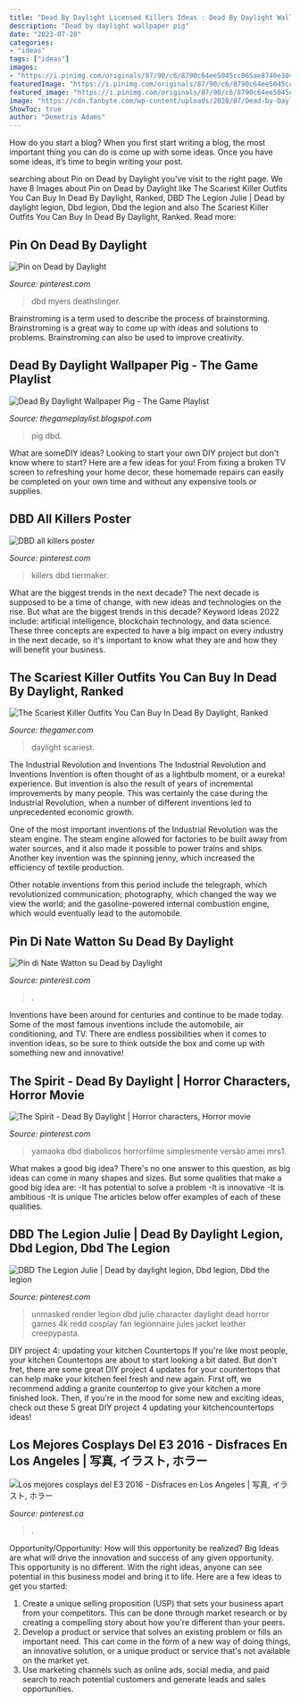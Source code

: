 ```yaml
---
title: "Dead By Daylight Licensed Killers Ideas : Dead By Daylight Wallpaper Pig"
description: "Dead by daylight wallpaper pig"
date: "2023-07-20"
categories:
- "ideas"
tags: ["ideas"]
images:
- "https://i.pinimg.com/originals/87/90/c6/8790c64ee5045cc065ae8740e304df58.jpg"
featuredImage: "https://i.pinimg.com/originals/87/90/c6/8790c64ee5045cc065ae8740e304df58.jpg"
featured_image: "https://i.pinimg.com/originals/87/90/c6/8790c64ee5045cc065ae8740e304df58.jpg"
image: "https://cdn.fanbyte.com/wp-content/uploads/2020/07/Dead-by-Daylight-The-Spirit-1024x576.jpg?x71907"
ShowToc: true
author: "Demetris Adams"
---
```



How do you start a blog?
When you first start writing a blog, the most important thing you can do is come up with some ideas. Once you have some ideas, it’s time to begin writing your post.

	

		
searching about Pin on Dead by Daylight you've visit to the right page. We have 8 Images about Pin on Dead by Daylight like The Scariest Killer Outfits You Can Buy In Dead By Daylight, Ranked, DBD The Legion Julie | Dead by daylight legion, Dbd legion, Dbd the legion and also The Scariest Killer Outfits You Can Buy In Dead By Daylight, Ranked. Read more:
		
    
## Pin On Dead By Daylight

<img loading=lazy src="https://i.pinimg.com/736x/7d/02/59/7d025905392dc0debbf71b647f1fa858.jpg" onerror="this.onerror=null;this.src='https://tse4.mm.bing.net/th?id=OIP.zvvQZ45JrIvz9hoVDM11pgHaHS&amp;pid=15.1';" alt="Pin on Dead by Daylight">

_Source: pinterest.com_

>dbd myers deathslinger. 

	

Brainstroming is a term used to describe the process of brainstorming. Brainstroming is a great way to come up with ideas and solutions to problems. Brainstroming can also be used to improve creativity.

    
## Dead By Daylight Wallpaper Pig - The Game Playlist

<img loading=lazy src="https://cdn.fanbyte.com/wp-content/uploads/2020/07/Dead-by-Daylight-The-Spirit-1024x576.jpg?x71907" onerror="this.onerror=null;this.src='https://tse1.mm.bing.net/th?id=OIP.GL0K-cKl8krOCnkWklg2wQHaEK&amp;pid=15.1';" alt="Dead By Daylight Wallpaper Pig - The Game Playlist">

_Source: thegameplaylist.blogspot.com_

>pig dbd. 

	

What are someDIY ideas?
Looking to start your own DIY project but don't know where to start? Here are a few ideas for you! From fixing a broken TV screen to refreshing your home decor, these homemade repairs can easily be completed on your own time and without any expensive tools or supplies.

    
## DBD All Killers Poster

<img loading=lazy src="https://i.pinimg.com/736x/c2/36/f6/c236f6547fcb81158f48b7d8dcc0fefa.jpg" onerror="this.onerror=null;this.src='https://tse1.mm.bing.net/th?id=OIP.tbg5bIcAocE6uQRLRgyD6wHaJ6&amp;pid=15.1';" alt="DBD all killers poster">

_Source: pinterest.com_

>killers dbd tiermaker. 

	

What are the biggest trends in the next decade?
The next decade is supposed to be a time of change, with new ideas and technologies on the rise. But what are the biggest trends in this decade? Keyword Ideas 2022 include: artificial intelligence, blockchain technology, and data science. These three concepts are expected to have a big impact on every industry in the next decade, so it's important to know what they are and how they will benefit your business.

    
## The Scariest Killer Outfits You Can Buy In Dead By Daylight, Ranked

<img loading=lazy src="https://static0.thegamerimages.com/wordpress/wp-content/uploads/2020/09/DeadByDaylightHeader-1.jpg" onerror="this.onerror=null;this.src='https://tse1.mm.bing.net/th?id=OIP._keXK_wrkebwwtN9juMzawHaDt&amp;pid=15.1';" alt="The Scariest Killer Outfits You Can Buy In Dead By Daylight, Ranked">

_Source: thegamer.com_

>daylight scariest. 

	

The Industrial Revolution and Inventions
The Industrial Revolution and Inventions
Invention is often thought of as a lightbulb moment, or a eureka! experience. But invention is also the result of years of incremental improvements by many people. This was certainly the case during the Industrial Revolution, when a number of different inventions led to unprecedented economic growth.

One of the most important inventions of the Industrial Revolution was the steam engine. The steam engine allowed for factories to be built away from water sources, and it also made it possible to power trains and ships. Another key invention was the spinning jenny, which increased the efficiency of textile production.

Other notable inventions from this period include the telegraph, which revolutionized communication; photography, which changed the way we view the world; and the gasoline-powered internal combustion engine, which would eventually lead to the automobile.

    
## Pin Di Nate Watton Su Dead By Daylight

<img loading=lazy src="https://i.pinimg.com/736x/64/30/44/6430447e40ea77a43769e354149ed634.jpg" onerror="this.onerror=null;this.src='https://tse2.mm.bing.net/th?id=OIP.2iautF1u4JNqGpy89YdFPQHaHa&amp;pid=15.1';" alt="Pin di Nate Watton su Dead by Daylight">

_Source: pinterest.com_

>. 

	

Inventions have been around for centuries and continue to be made today. Some of the most famous inventions include the automobile, air conditioning, and TV. There are endless possibilities when it comes to invention ideas, so be sure to think outside the box and come up with something new and innovative!

    
## The Spirit - Dead By Daylight | Horror Characters, Horror Movie

<img loading=lazy src="https://i.pinimg.com/originals/87/90/c6/8790c64ee5045cc065ae8740e304df58.jpg" onerror="this.onerror=null;this.src='https://tse1.mm.bing.net/th?id=OIP.ZlCjL6JnCVEqSWkjs2nT1AHaLk&amp;pid=15.1';" alt="The Spirit - Dead By Daylight | Horror characters, Horror movie">

_Source: pinterest.com_

>yamaoka dbd diabolicos horrorfilme simplesmente versão amei mrs1. 

	

What makes a good big idea?
There's no one answer to this question, as big ideas can come in many shapes and sizes. But some qualities that make a good big idea are: 
-It has potential to solve a problem
-It is innovative
-It is ambitious
-It is unique 
The articles below offer examples of each of these qualities.

    
## DBD The Legion Julie | Dead By Daylight Legion, Dbd Legion, Dbd The Legion

<img loading=lazy src="https://i.pinimg.com/originals/2b/05/83/2b0583cf966ec9bad1750e1d28a5684c.png" onerror="this.onerror=null;this.src='https://tse1.mm.bing.net/th?id=OIP.41M1BNn06nJub_L9BgVgtAHaOC&amp;pid=15.1';" alt="DBD The Legion Julie | Dead by daylight legion, Dbd legion, Dbd the legion">

_Source: pinterest.com_

>unmasked render legion dbd julie character daylight dead horror games 4k redd cosplay fan legionnaire jules jacket leather creepypasta. 

	

DIY project 4: updating your kitchen Countertops
If you're like most people, your kitchen Countertops are about to start looking a bit dated. But don't fret, there are some great DIY project 4 updates for your countertops that can help make your kitchen feel fresh and new again. First off, we recommend adding a granite countertop to give your kitchen a more finished look. Then, if you're in the mood for some new and exciting ideas, check out these 5 great DIY project 4 updating your kitchencountertops ideas!

    
## Los Mejores Cosplays Del E3 2016 - Disfraces En Los Angeles | 写真, イラスト, ホラー

<img loading=lazy src="https://i.pinimg.com/originals/12/18/ef/1218ef63f56480fd51f1e627e54b6626.jpg" onerror="this.onerror=null;this.src='https://tse1.mm.bing.net/th?id=OIP.X4mCG41LbWEg6nOOAChZZAHaLH&amp;pid=15.1';" alt="Los mejores cosplays del E3 2016 - Disfraces en Los Angeles | 写真, イラスト, ホラー">

_Source: pinterest.ca_

>. 

	

Opportunity/Opportunity: How will this opportunity be realized?
Big Ideas are what will drive the innovation and success of any given opportunity. This opportunity is no different. With the right ideas, anyone can see potential in this business model and bring it to life. Here are a few ideas to get you started: 
1. Create a unique selling proposition (USP) that sets your business apart from your competitors. This can be done through market research or by creating a compelling story about how you're different than your peers. 
2. Develop a product or service that solves an existing problem or fills an important need. This can come in the form of a new way of doing things, an innovative solution, or a unique product or service that's not available on the market yet. 
3. Use marketing channels such as online ads, social media, and paid search to reach potential customers and generate leads and sales opportunities.

